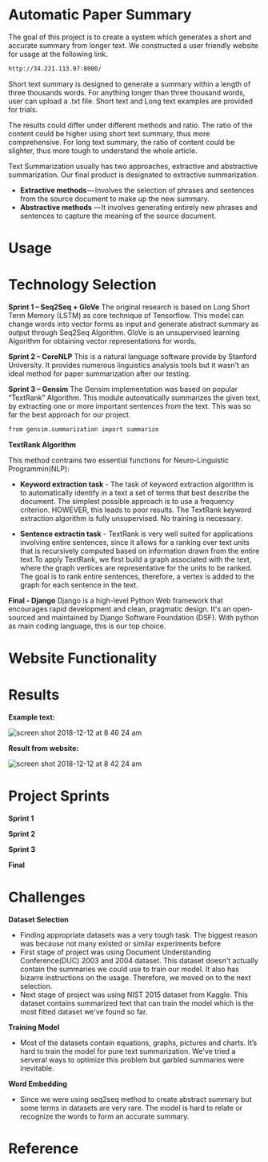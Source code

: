 Automatic Paper Summary
================
The goal of this project is to create a system which generates a short and accurate summary from longer text. We constructed a user friendly website for usage at the following link.
```bash
http://34.221.113.97:8000/
```
Short text summary is designed to generate a summary within a length of three thousands words. For anything longer than three thousand words, user can upload a .txt file. Short text and Long text examples are provided for trials. 

The results could differ under different methods and ratio. The ratio of the content could be higher using short text summary, thus more comprehensive. For long text summary, the ratio of content could be slighter, thus more tough to understand the whole article. 

Text Summarization usually has two approaches, extractive and abstractive summarization. Our final product is designated to extractive summarization. 
 * **Extractive methods** — Involves the selection of phrases and sentences from the source document to make up the new summary.
 * **Abstractive methods** — It involves generating entirely new phrases and sentences to capture the meaning of the source document.

Usage
================


Technology Selection
================
**Sprint 1 – Seq2Seq + GloVe**
The original research is based on Long Short Term Memory (LSTM) as core technique of  Tensorflow. This model can change words into vector forms as input and generate abstract summary as output through Seq2Seq Algorithm. GloVe is an unsupervised learning Algorithm for obtaining vector representations for words. 

**Sprint 2 – CoreNLP**
This is a natural language software provide by Stanford University. It provides numerous linguistics analysis tools but it wasn’t an ideal method for paper summarization after our testing.

**Sprint 3 – Gensim**
The Gensim implementation was based on popular “TextRank” Algorithm. This module automatically summarizes the given text, by extracting one or more important sentences from the text. This was so far the best approach for our project.
```bash
from gensim.summarization import summarize
```
 **TextRank Algorithm**

This method contrains two essential functions for Neuro-Linguistic Programmin(NLP): 
 * **Keyword extraction task** - The task of keyword extraction algorithm is to automatically identify in a text a set of terms that best describe the document. The simplest possible approach is to use a frequency criterion. HOWEVER, this leads to poor results. The TextRank keyword extraction algorithm is fully unsupervised. No training is necessary.
 
 * **Sentence extractin task** - TextRank is very well suited for applications involving entire sentences, since it allows for a ranking over text units that is recursively computed based on information drawn from the entire text.To apply TextRank, we first build a graph associated with the text, where the graph vertices are representative for the units to be ranked. The goal is to rank entire sentences, therefore, a vertex is added to the graph for each sentence in the text.

**Final - Django**
Django is a high-level Python Web framework that encourages rapid development and clean, pragmatic design. It's an open-sourced and maintained by Django Software Foundation (DSF). With python as main coding language, this is our top choice. 

Website Functionality
================


Results
================
**Example text:**

![screen shot 2018-12-12 at 8 46 24 am](https://user-images.githubusercontent.com/43394154/49873733-99d75200-fdea-11e8-96bb-6b1a4182427f.png)


**Result from website:**

![screen shot 2018-12-12 at 8 42 24 am](https://user-images.githubusercontent.com/43394154/49873824-cd19e100-fdea-11e8-9e8d-ff46a7f73ad1.png)

Project Sprints
================
**Sprint 1**

**Sprint 2**

**Sprint 3**

**Final**

Challenges
================
**Dataset Selection**

  * Finding appropriate datasets was a very tough task. The biggest reason was because not many existed or similar experiments before
  * First stage of project was using Document Understanding Conference(DUC) 2003 and 2004 dataset. This dataset doesn't actually contain the summaries we could use to train our model. It also has bizarre instructions on the usage. Therefore, we moved on to the next selection. 
  * Next stage of project was using NIST 2015 dataset from Kaggle. This dataset contains summarized text that can train the model which is the most fitted dataset we've found so far. 

**Training Model**

  * Most of the datasets contain equations, graphs, pictures and charts. It’s hard to train the model for pure text summarization. We've tried a serveral ways to optimize this problem but garbled summaries were inevitable.
  
**Word Embedding**

  * Since we were using seq2seq method to create abstract summary but some terms in datasets are very rare. The model is hard to relate or recognize the words to form an accurate summary. 

Reference
================

